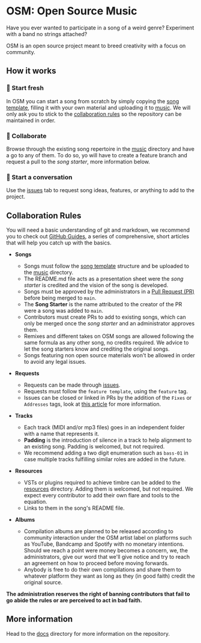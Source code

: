 # OSM: Open Source Music

Have you ever wanted to participate in a song of a weird genre? Experiment with a band no strings attached?

OSM is an open source project meant to breed creativity with a focus on community.

## How it works

### 🌊 Start fresh

In OSM you can start a song from scratch by simply copying the [song template](./templates/song/README.md), filling it with your own material and uploading it to [music](/music). We will only ask you to stick to the [collaboration rules](#collaboration-rules) so the repository can be maintained in order.

### 🤝 Collaborate

Browse through the existing song repertoire in the [music](music) directory and have a go to any of them. To do so, yo will have to create a feature branch and request a pull to the _song starter_, more information below.

### 💬 Start a conversation

Use the [issues](https://github.com/xwhiteout/open-source-music/issues) tab to request song ideas, features, or anything to add to the project.

## Collaboration Rules

You will need a basic understanding of git and markdown, we recommend you to check out [GitHub Guides](https://guides.github.com/), a series of comprehensive, short articles that will help you catch up with the basics.

- **Songs**
  - Songs must follow the [song template](./templates/song/README.md) structure and be uploaded to the [music](music) directory.
  - The README.md file acts as a presentation sheet were the _song starter_ is credited and the vision of the song is developed.
  - Songs must be approved by the administrators in a [Pull Request (PR)](https://docs.github.com/en/github/collaborating-with-issues-and-pull-requests/about-pull-requests) before being merged to `main`.
  - The **Song Starter** is the name attributed to the creator of the PR were a song was added to `main`.
  - Contributors must create PRs to add to existing songs, which can only be merged once the *song starter* and an administrator approves them.
  - Remixes and different takes on OSM songs are allowed following the same formula as any other song, no credits required. We advice to let the song starters know and crediting the original songs.
  - Songs featuring non open source materials won't be allowed in order to avoid any legal issues.

- **Requests**
  - Requests can be made through [issues](https://github.com/xwhiteout/open-source-music/issues).
  - Requests must follow the `feature template`, using the `feature` tag.
  - Issues can be closed or linked in PRs by the addition of the `Fixes` or `Addresses` tags, look at [this article](https://docs.github.com/en/github/managing-your-work-on-github/linking-a-pull-request-to-an-issue) for more information.

- **Tracks**
  - Each track (MIDI and/or mp3 files) goes in an independent folder with a name that represents it. 
  - **Padding** is the introduction of silence in a track to help alignment to an existing song. Padding is welcomed, but not required.
  - We recommend adding a two digit enumeration such as `bass-01` in case multiple tracks fulfilling similar roles are added in the future.
  
- **Resources**
  - VSTs or plugins required to achieve timbre can be added to the [resources](resources/README.md) directory. Adding them is welcomed, but not required. We expect every contributor to add their own flare and tools to the equation. 
  - Links to them in the song's README file.

- **Albums**
  - Compilation albums are planned to be released according to community interaction under the OSM artist label on platforms such as YouTube, Bandcamp and Spotify with no monetary intentions. Should we reach a point were money becomes a concern, we, the administrators, give our word that we'll give notice and try to reach an agreement on how to proceed before moving forwards.
  - Anybody is free to do their own compilations and share them to whatever platform they want as long as they (in good faith) credit the original source.

**The administration reserves the right of banning contributors that fail to go abide the rules or are perceived to act in bad faith.**

## More information

Head to the [docs](docs/README.md) directory for more information on the repository.
